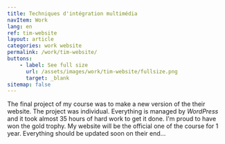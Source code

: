 ```yaml
---
title: Techniques d'intégration multimédia
navItem: Work
lang: en
ref: tim-website
layout: article
categories: work website
permalink: /work/tim-website/
buttons:
    - label: See full size
      url: /assets/images/work/tim-website/fullsize.png
      target: _blank
sitemap: false
---
```


The final project of my course was to make a new version of the their website. The project was individual. Everything is managed by _WordPress_ and it took almost 35 hours of hard work to get it done. I'm proud to have won the gold trophy. My website will be the official one of the course for 1 year. Everything should be updated soon on their end...
